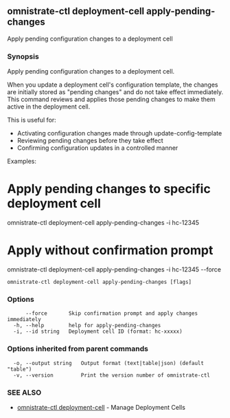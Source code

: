 ## omnistrate-ctl deployment-cell apply-pending-changes

Apply pending configuration changes to a deployment cell

### Synopsis

Apply pending configuration changes to a deployment cell.

When you update a deployment cell's configuration template, the changes are initially
stored as "pending changes" and do not take effect immediately. This command reviews
and applies those pending changes to make them active in the deployment cell.

This is useful for:

- Activating configuration changes made through update-config-template
- Reviewing pending changes before they take effect
- Confirming configuration updates in a controlled manner

Examples:

# Apply pending changes to specific deployment cell

omnistrate-ctl deployment-cell apply-pending-changes -i hc-12345

# Apply without confirmation prompt

omnistrate-ctl deployment-cell apply-pending-changes -i hc-12345 --force

```
omnistrate-ctl deployment-cell apply-pending-changes [flags]
```

### Options

```
      --force       Skip confirmation prompt and apply changes immediately
  -h, --help        help for apply-pending-changes
  -i, --id string   Deployment cell ID (format: hc-xxxxx)
```

### Options inherited from parent commands

```
  -o, --output string   Output format (text|table|json) (default "table")
  -v, --version         Print the version number of omnistrate-ctl
```

### SEE ALSO

- [omnistrate-ctl deployment-cell](omnistrate-ctl_deployment-cell.md) - Manage Deployment Cells
